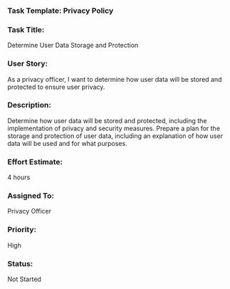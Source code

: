 ### Task Template: Privacy Policy

### Task Title: 
Determine User Data Storage and Protection

### User Story: 
As a privacy officer, I want to determine how user data will be stored and protected to ensure user privacy.

### Description: 
Determine how user data will be stored and protected, including the implementation of privacy and security measures. Prepare a plan for the storage and protection of user data, including an explanation of how user data will be used and for what purposes.

### Effort Estimate: 
4 hours

### Assigned To: 
Privacy Officer

### Priority: 
High

### Status: 
Not Started
